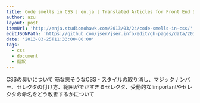 ```yaml
---
title: Code smells in CSS | en.ja | Translated Articles for Front End Developers
author: azu
layout: post
itemUrl: 'http://enja.studiomohawk.com/2013/03/24/code-smells-in-css/'
editJSONPath: 'https://github.com/jser/jser.info/edit/gh-pages/data/2013/03/index.json'
date: '2013-03-25T11:33:00+00:00'
tags:
  - css
  - document
  - 翻訳
---
```

CSSの臭いについて
筋な悪そうなCSS - スタイルの取り消し、マジックナンバー、セレクタの付け方、範囲がでかすぎるセレクタ、受動的な!importantやセレクタの命名をどう改善するかについて
